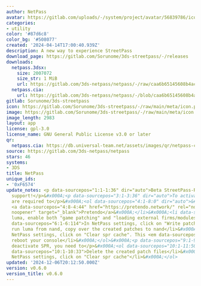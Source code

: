 ```yaml
---
author: NetPass
avatar: https://gitlab.com/uploads/-/system/project/avatar/56839786/icon.png
categories:
- utility
color: '#87d6c8'
color_bg: '#508077'
created: '2024-04-14T17:00:40.939Z'
description: A new way to experience StreetPass
download_page: https://gitlab.com/Sorunome/3ds-streetpass/-/releases
downloads:
  netpass.3dsx:
    size: 2007072
    size_str: 1 MiB
    url: https://gitlab.com/3ds-netpass/netpass/-/raw/caa6b65145608b4ac01aedb6be735199b803dabf/netpass.3dsx?inline=false
  netpass.cia:
    url: https://gitlab.com/3ds-netpass/netpass/-/blob/caa6b65145608b4ac01aedb6be735199b803dabf/netpass.cia
gitlab: Sorunome/3ds-streetpass
icon: https://gitlab.com/Sorunome/3ds-streetpass/-/raw/main/meta/icon.png
image: https://gitlab.com/Sorunome/3ds-streetpass/-/raw/main/meta/icon.png
image_length: 2983
layout: app
license: gpl-3.0
license_name: GNU General Public License v3.0 or later
qr:
  netpass.cia: https://db.universal-team.net/assets/images/qr/netpass-cia.png
source: https://gitlab.com/3ds-netpass/netpass
stars: 46
systems:
- 3DS
title: NetPass
unique_ids:
- '0xF6574'
update_notes: <p data-sourcepos="1:1-1:36" dir="auto">Beta StreetPass-Relay (SPR)
  support!</p>&#x000A;<p data-sourcepos="3:1-3:36" dir="auto">To activate SPR, you
  are required to</p>&#x000A;<ol data-sourcepos="4:1-8:0" dir="auto">&#x000A;<li data-sourcepos="4:1-4:44">Use
  <a data-sourcepos="4:8-4:44" href="https://pretendo.network/" rel="nofollow noreferrer
  noopener" target="_blank">Pretendo</a>&#x000A;</li>&#x000A;<li data-sourcepos="5:1-5:76">In
  luma, enable both "game patching" and "loading external firms/modules"</li>&#x000A;<li
  data-sourcepos="6:1-6:114">In NetPass settings, click on "Write patches". If you
  run luma from nand, copy over the created patches to nand</li>&#x000A;<li data-sourcepos="7:1-8:0">In
  NetPass settings, click on "Clear spr cache". This <em data-sourcepos="7:58-7:63">will</em>
  reboot your console</li>&#x000A;</ol>&#x000A;<p data-sourcepos="9:1-9:30" dir="auto">To
  deactivate SPR, you need to</p>&#x000A;<ol data-sourcepos="10:1-11:50" dir="auto">&#x000A;<li
  data-sourcepos="10:1-10:33">Delete the created patch files</li>&#x000A;<li data-sourcepos="11:1-11:50">In
  NetPass settings, click on "Clear spr cache"</li>&#x000A;</ol>
updated: '2024-12-06T20:12:50.000Z'
version: v0.6.0
version_title: v0.6.0
---
```

